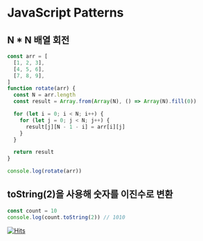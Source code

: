 # JavaScript Patterns

## N \* N 배열 회전

```js
const arr = [
  [1, 2, 3],
  [4, 5, 6],
  [7, 8, 9],
]
function rotate(arr) {
  const N = arr.length
  const result = Array.from(Array(N), () => Array(N).fill(0))

  for (let i = 0; i < N; i++) {
    for (let j = 0; j < N; j++) {
      result[j][N - 1 - i] = arr[i][j]
    }
  }

  return result
}

console.log(rotate(arr))
```

## toString(2)을 사용해 숫자를 이진수로 변환

```js
const count = 10
console.log(count.toString(2)) // 1010
```

[![Hits](https://hits.seeyoufarm.com/api/count/incr/badge.svg?url=https%3A%2F%2Fgithub.com%2Fhyunjinee%2FAlgorithm&count_bg=%23262382&title_bg=%233E2ABA&icon=mediafire.svg&icon_color=%23E7E7E7&title=hits&edge_flat=false)](https://hits.seeyoufarm.com)
